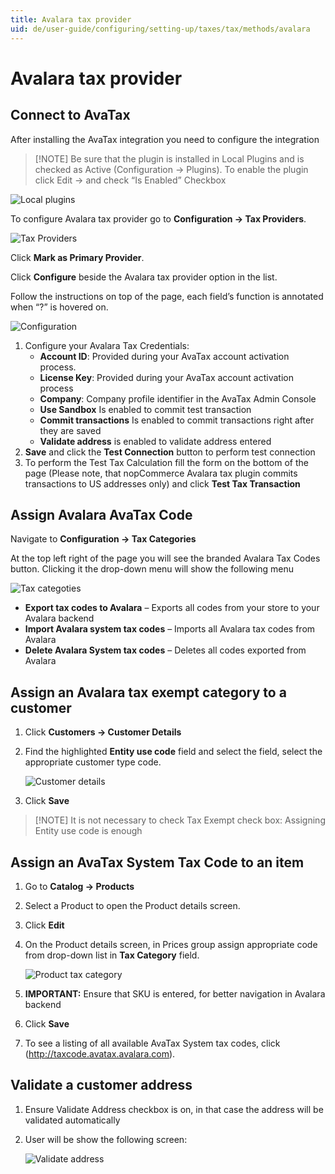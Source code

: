 ```yaml
---
title: Avalara tax provider
uid: de/user-guide/configuring/setting-up/taxes/tax/methods/avalara
---
```


# Avalara tax provider

## Connect to AvaTax

After installing the AvaTax integration you need to configure the integration

> [!NOTE] Be sure that the plugin is installed in Local Plugins and is checked as Active (Configuration → Plugins). To enable the plugin click Edit → and check “Is Enabled” Checkbox

![Local plugins](_static/avalara/local-plugins.png)

To configure Avalara tax provider go to **Configuration → Tax Providers**.

![Tax Providers](_static/avalara/tax-providers.png)

Click **Mark as Primary Provider**.

Click **Configure** beside the Avalara tax provider option in the list.

Follow the instructions on top of the page, each field’s function is annotated when “?” is hovered on.

![Configuration](_static/avalara/avalara-configuration.png)

1. Configure your Avalara Tax Credentials: 
    * **Account ID**: Provided during your AvaTax account activation process.
    * **License Key**: Provided during your AvaTax account activation process
    * **Company**: Company profile identifier in the AvaTax Admin Console
    * **Use Sandbox** Is enabled to commit test transaction
    * **Commit transactions** Is enabled to commit transactions right after they are saved
    * **Validate address** is enabled to validate address entered
2. **Save** and click the **Test Connection** button to perform test connection
3. To perform the Test Tax Calculation fill the form on the bottom of the page (Please note, that nopCommerce Avalara tax plugin commits transactions to US addresses only) and click **Test Tax Transaction**

## Assign Avalara AvaTax Code

Navigate to **Configuration → Tax Categories**

At the top left right of the page you will see the branded Avalara Tax Codes button. Clicking it the drop-down menu will show the following menu

![Tax categoties](_static/avalara/tax-categories.png)

* **Export tax codes to Avalara** – Exports all codes from your store to your Avalara backend
* **Import Avalara system tax codes** – Imports all Avalara tax codes from Avalara
* **Delete Avalara System tax codes** – Deletes all codes exported from Avalara

## Assign an Avalara tax exempt category to a customer

1. Click **Customers → Customer Details**
2. Find the highlighted **Entity use code** field and select the field, select the appropriate customer type code.
    
    ![Customer details](_static/avalara/customer-entity-use-code.png)

3. Click **Save**

> [!NOTE] It is not necessary to check Tax Exempt check box: Assigning Entity use code is enough

## Assign an AvaTax System Tax Code to an item

1. Go to **Catalog → Products**
2. Select a Product to open the Product details screen.
3. Click **Edit**
4. On the Product details screen, in Prices group assign appropriate code from drop-down list in **Tax Category** field.
    
    ![Product tax category](_static/avalara/product-tax-category.png)

5. **IMPORTANT:** Ensure that SKU is entered, for better navigation in Avalara backend

6. Click **Save**
7. To see a listing of all available AvaTax System tax codes, click (<http://taxcode.avatax.avalara.com>).

## Validate a customer address

1. Ensure Validate Address checkbox is on, in that case the address will be validated automatically
2. User will be show the following screen:
    
    ![Validate address](_static/avalara/validate-customer-address.png)